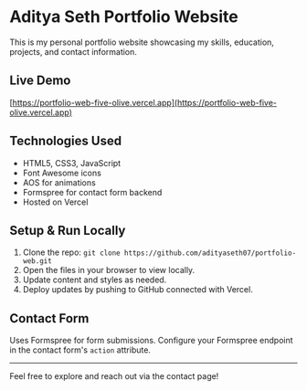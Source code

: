 # Aditya Seth Portfolio Website

This is my personal portfolio website showcasing my skills, education, projects, and contact information.

## Live Demo
[https://portfolio-web-five-olive.vercel.app](https://portfolio-web-five-olive.vercel.app)

## Technologies Used
- HTML5, CSS3, JavaScript
- Font Awesome icons
- AOS for animations
- Formspree for contact form backend
- Hosted on Vercel

## Setup & Run Locally
1. Clone the repo: `git clone https://github.com/adityaseth07/portfolio-web.git`
2. Open the files in your browser to view locally.
3. Update content and styles as needed.
4. Deploy updates by pushing to GitHub connected with Vercel.

## Contact Form
Uses Formspree for form submissions. Configure your Formspree endpoint in the contact form's `action` attribute.

---

Feel free to explore and reach out via the contact page!

